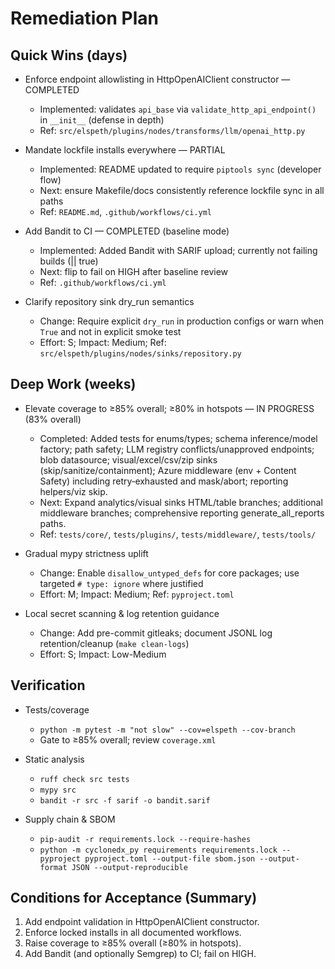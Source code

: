 # Remediation Plan

## Quick Wins (days)

- Enforce endpoint allowlisting in HttpOpenAIClient constructor — COMPLETED
  - Implemented: validates `api_base` via `validate_http_api_endpoint()` in `__init__` (defense in depth)
  - Ref: `src/elspeth/plugins/nodes/transforms/llm/openai_http.py`

- Mandate lockfile installs everywhere — PARTIAL
  - Implemented: README updated to require `piptools sync` (developer flow)
  - Next: ensure Makefile/docs consistently reference lockfile sync in all paths
  - Ref: `README.md`, `.github/workflows/ci.yml`

- Add Bandit to CI — COMPLETED (baseline mode)
  - Implemented: Added Bandit with SARIF upload; currently not failing builds (|| true)
  - Next: flip to fail on HIGH after baseline review
  - Ref: `.github/workflows/ci.yml`

- Clarify repository sink dry_run semantics
  - Change: Require explicit `dry_run` in production configs or warn when `True` and not in explicit smoke test
  - Effort: S; Impact: Medium; Ref: `src/elspeth/plugins/nodes/sinks/repository.py`

## Deep Work (weeks)

- Elevate coverage to ≥85% overall; ≥80% in hotspots — IN PROGRESS (83% overall)
  - Completed: Added tests for enums/types; schema inference/model factory; path safety; LLM registry conflicts/unapproved endpoints; blob datasource; visual/excel/csv/zip sinks (skip/sanitize/containment); Azure middleware (env + Content Safety) including retry‑exhausted and mask/abort; reporting helpers/viz skip.
  - Next: Expand analytics/visual sinks HTML/table branches; additional middleware branches; comprehensive reporting generate_all_reports paths.
  - Ref: `tests/core/`, `tests/plugins/`, `tests/middleware/`, `tests/tools/`

- Gradual mypy strictness uplift
  - Change: Enable `disallow_untyped_defs` for core packages; use targeted `# type: ignore` where justified
  - Effort: M; Impact: Medium; Ref: `pyproject.toml`

- Local secret scanning & log retention guidance
  - Change: Add pre-commit gitleaks; document JSONL log retention/cleanup (`make clean-logs`)
  - Effort: S; Impact: Low-Medium

## Verification

- Tests/coverage
  - `python -m pytest -m "not slow" --cov=elspeth --cov-branch`
  - Gate to ≥85% overall; review `coverage.xml`

- Static analysis
  - `ruff check src tests`
  - `mypy src`
  - `bandit -r src -f sarif -o bandit.sarif`

- Supply chain & SBOM
  - `pip-audit -r requirements.lock --require-hashes`
  - `python -m cyclonedx_py requirements requirements.lock --pyproject pyproject.toml --output-file sbom.json --output-format JSON --output-reproducible`

## Conditions for Acceptance (Summary)

1) Add endpoint validation in HttpOpenAIClient constructor.
2) Enforce locked installs in all documented workflows.
3) Raise coverage to ≥85% overall (≥80% in hotspots).
4) Add Bandit (and optionally Semgrep) to CI; fail on HIGH.
